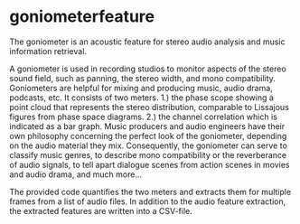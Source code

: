 # goniometerfeature
The goniometer is an acoustic feature for stereo audio analysis and music information retrieval.

A goniometer is used in recording studios to monitor aspects of the stereo sound field, such as panning, the stereo width, and mono compatibility. Goniometers are helpful for mixing and producing music, audio drama, podcasts, etc. It consists of two meters. 1.) the phase scope showing a point cloud that represents the stereo distribution, comparable to Lissajous figures from phase space diagrams. 2.) the channel correlation which is indicated as a bar graph. Music producers and audio engineers have their own philosophy concerning the perfect look of the goniometer, depending on the audio material they mix. Consequently, the goniometer can serve to classify music genres, to describe mono compatibility or the reverberance of audio signals, to tell apart dialogue scenes from action scenes in movies and audio drama, and much more... 

The provided code quantifies the two meters and extracts them for multiple frames from a list of audio files. In addition to the audio feature extraction, the extracted features are written into a CSV-file.
